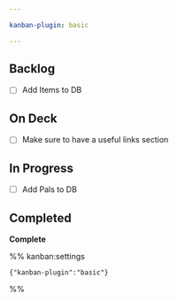 ```yaml
---

kanban-plugin: basic

---
```


## Backlog

- [ ] Add Items to DB


## On Deck

- [ ] Make sure to have a useful links section


## In Progress

- [ ] Add Pals to DB


## Completed

**Complete**




%% kanban:settings
```
{"kanban-plugin":"basic"}
```
%%